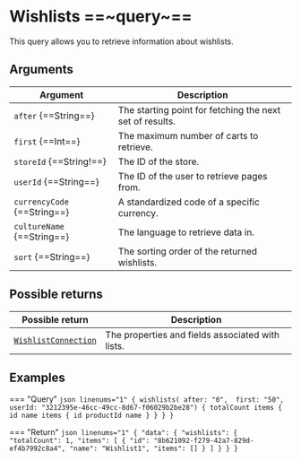 # Wishlists ==~query~==

This query allows you to retrieve information about wishlists.

## Arguments

| Argument                       | Description                                                                |
|--------------------------------|----------------------------------------------------------------------------|
| `after` {==String==}           | The starting point for fetching the next set of results.                   |
| `first` {==Int==}              | The maximum number of carts to retrieve.                                   |
| `storeId` {==String!==}        | The ID of the store.                                                       |
| `userId`  {==String==}         | The ID of the user to retrieve pages from.                                 |
| `currencyCode` {==String==}    | A standardized code of a specific currency.                                |
| `cultureName` {==String==}     | The language to retrieve data in.                                          |
| `sort` {==String==}            | The sorting order of the returned wishlists.                               |

## Possible returns

| Possible return                                         	| Description                                             |
|---------------------------------------------------------	|--------------------------------------------------------	|
| [`WishlistConnection`](../objects/wishlist-connection.md) |  The properties and fields associated with lists.    	  |

## Examples

=== "Query"
    ```json linenums="1"
    {
    wishlists(
      after: "0", 
      first: "50", 
      userId: "3212395e-46cc-49cc-8d67-f06029b2be28") {
        totalCount
        items {
          id
          name
          items {
            id
            productId
            name
          }
        }
      }
    }      
    ```

=== "Return"
    ```json linenums="1"
    {
      "data": {
        "wishlists": {
          "totalCount": 1,
          "items": [
            {
              "id": "8b621092-f279-42a7-829d-ef4b7992c8a4",
              "name": "Wishlist1",
              "items": []
            }
          ]
        }
      }
    }  
    ```
